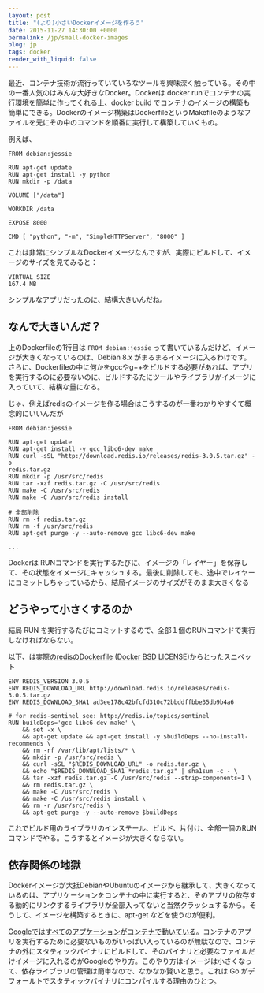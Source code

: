 ```yaml
---
layout: post
title: "(より)小さいDockerイメージを作ろう"
date: 2015-11-27 14:30:00 +0000
permalink: /jp/small-docker-images
blog: jp
tags: docker
render_with_liquid: false
---
```


最近、コンテナ技術が流行っていていろなツールを興味深く触っている。その中の一番人気のはみんな大好きなDocker。Dockerは docker
runでコンテナの実行環境を簡単に作ってくれる上、docker build でコンテナのイメージの構築も簡単にできる。Dockerのイメージ構築はDockerfileというMakefileのようなファイルを元にその中のコマンドを順番に実行して構築していくもの。

例えば、

```docker
FROM debian:jessie

RUN apt-get update
RUN apt-get install -y python
RUN mkdir -p /data

VOLUME ["/data"]

WORKDIR /data

EXPOSE 8000

CMD [ "python", "-m", "SimpleHTTPServer", "8000" ]
```

これは非常にシンプルなDockerイメージなんですが、実際にビルドして、イメージのサイズを見てみると：

```
VIRTUAL SIZE
167.4 MB
```

シンプルなアプリだったのに、結構大きいんだね。

## なんで大きいんだ？

上のDockerfileの1行目は `FROM debian:jessie` って書いているんだけど、イメージが大きくなっているのは、Debian 8.x がまるまるイメージに入るわけです。さらに、Dockerfileの中に何かをgccやg++をビルドする必要があれば、アプリを実行するのに必要ないのに、ビルドするたにツールやライブラリがイメージに入っていて、結構な量になる。

じゃ、例えばredisのイメージを作る場合はこうするのが一番わかりやすくて概念的にいいんだが

```docker
FROM debian:jessie

RUN apt-get update
RUN apt-get install -y gcc libc6-dev make
RUN curl -sSL "http://download.redis.io/releases/redis-3.0.5.tar.gz" -o
redis.tar.gz
RUN mkdir -p /usr/src/redis
RUN tar -xzf redis.tar.gz -C /usr/src/redis
RUN make -C /usr/src/redis
RUN make -C /usr/src/redis install

# 全部削除
RUN rm -f redis.tar.gz
RUN rm -f /usr/src/redis
RUN apt-get purge -y --auto-remove gcc libc6-dev make

...

```

Dockerは RUNコマンドを実行するたびに、イメージの「レイヤー」を保存して、その状態をイメージにキャッシュする。最後に削除しても、途中でレイヤーにコミットしちゃっているから、結局イメージのサイズがそのまま大きくなる

## どうやって小さくするのか

結局 RUN を実行するたびにコミットするので、全部１個のRUNコマンドで実行しなければならない。

以下、は[実際のredisのDockerfile](https://github.com/docker-library/redis/blob/8929846148513a1e35e4212003965758112f8b55/3.0/Dockerfile) ([Docker BSD LICENSE](https://github.com/docker-library/redis/blob/8929846148513a1e35e4212003965758112f8b55/LICENSE))からとったスニペット

```docker
ENV REDIS_VERSION 3.0.5
ENV REDIS_DOWNLOAD_URL http://download.redis.io/releases/redis-3.0.5.tar.gz
ENV REDIS_DOWNLOAD_SHA1 ad3ee178c42bfcfd310c72bbddffbbe35db9b4a6

# for redis-sentinel see: http://redis.io/topics/sentinel
RUN buildDeps='gcc libc6-dev make' \
	&& set -x \
	&& apt-get update && apt-get install -y $buildDeps --no-install-recommends \
	&& rm -rf /var/lib/apt/lists/* \
	&& mkdir -p /usr/src/redis \
	&& curl -sSL "$REDIS_DOWNLOAD_URL" -o redis.tar.gz \
	&& echo "$REDIS_DOWNLOAD_SHA1 *redis.tar.gz" | sha1sum -c - \
	&& tar -xzf redis.tar.gz -C /usr/src/redis --strip-components=1 \
	&& rm redis.tar.gz \
	&& make -C /usr/src/redis \
	&& make -C /usr/src/redis install \
	&& rm -r /usr/src/redis \
	&& apt-get purge -y --auto-remove $buildDeps
```

これでビルド用のライブラリのインステール、ビルド、片付け、全部一個のRUNコマンドでやる。こうするとイメージが大きくならない。

## 依存関係の地獄

Dockerイメージが大抵DebianやUbuntuのイメージから継承して、大きくなっているのは、アプリケーションをコンテナの中に実行すると、そのアプリの依存する動的にリンクするライブラリが全部入ってないと当然クラッシュするから。そうして、イメージを構築するときに、apt-get
などを使うのが便利。

[Googleではすべてのアプケーションがコンテナで動いている](https://speakerdeck.com/jbeda/containers-at-scale?slide=2)。コンテナのアプリを実行するために必要ないものがいっぱい入っているのが無駄なので、コンテナの外にスタティックバイナリにビルドして、そのバイナリと必要なファイルだけイメージに入れるのがGoogleのやり方。このやり方はイメージは小さくなって、依存ライブラリの管理は簡単なので、なかなか賢いと思う。これは Go がデフォールトでスタティックバイナリにコンパイルする理由のひとつ。

